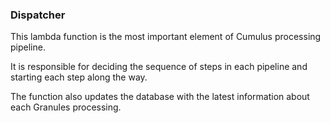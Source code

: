 ### Dispatcher

This lambda function is the most important element of Cumulus processing pipeline.

It is responsible for deciding the sequence of steps in each pipeline and starting each step along the way.

The function also updates the database with the latest information about each Granules processing.
